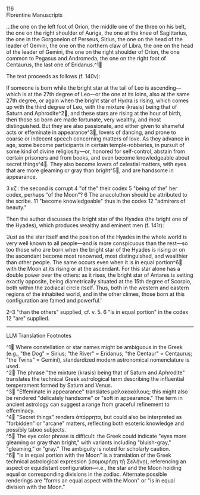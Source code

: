 116  
Florentine Manuscripts

...the one on the left foot of Orion, the middle one of the three on his belt, the one on the right shoulder of Auriga, the one at the knee of Sagittarius, the one in the Gorgoneion of Perseus, Sirius, the one on the head of the leader of Gemini, the one on the northern claw of Libra, the one on the head of the leader of Gemini, the one on the right shoulder of Orion, the one common to Pegasus and Andromeda, the one on the right foot of Centaurus, the last one of Eridanus.^1🤖

The text proceeds as follows (f. 140v):

If someone is born while the bright star at the tail of Leo is ascending—which is at the 27th degree of Leo—or the one at its loins, also at the same 27th degree, or again when the bright star of Hydra is rising, which comes up with the third degree of Leo, with the mixture (krasis) being that of Saturn and Aphrodite^2🤖, and these stars are rising at the hour of birth, then those so born are made fortunate, very wealthy, and most distinguished. But they are also passionate, and either given to shameful acts or effeminate in appearance^3🤖, lovers of dancing, and prone to coarse or indecent speech concerning matters of love. As they advance in age, some become participants in certain temple-robberies, in pursuit of some kind of divine religiosity—or, honored for self-control, abstain from certain prisoners and from books, and even become knowledgeable about secret things^4🤖. They also become lovers of celestial matters, with eyes that are more gleaming or gray than bright^5🤖, and are handsome in appearance.

3 κζ′: the second is corrupt  4 "of the" their codex  5 "being of the" her codex, perhaps “of the Moon”?  6 The anacoluthon should be attributed to the scribe.  11 "become knowledgeable" thus in the codex  12 "admirers of beauty."

Then the author discusses the bright star of the Hyades (the bright one of the Hyades), which produces wealthy and eminent men (f. 141r):

‘Just as the star itself and the position of the Hyades in the whole world is very well known to all people—and is more conspicuous than the rest—so too those who are born when the bright star of the Hyades is rising or on the ascendant become most renowned, most distinguished, and wealthier than other people. The same occurs even when it is in equal portion^6🤖 with the Moon at its rising or at the ascendant. For this star alone has a double power over the others: as it rises, the bright star of Antares is setting exactly opposite, being diametrically situated at the 15th degree of Scorpio, both within the zodiacal circle itself. Thus, both in the western and eastern regions of the inhabited world, and in the other climes, those born at this configuration are famed and powerful.’

2–3 "than the others" supplied, cf. v. 5.  6 "is in equal portion" in the codex  12 "are" supplied.

---

LLM Translation Footnotes

^1🤖 Where constellation or star names might be ambiguous in the Greek (e.g., "the Dog" = Sirius; "the River" = Eridanus; "the Centaur" = Centaurus; "the Twins" = Gemini), standardized modern astronomical nomenclature is used.  
^2🤖 The phrase "the mixture (krasis) being that of Saturn and Aphrodite" translates the technical Greek astrological term describing the influential temperament formed by Saturn and Venus.  
^3🤖 "Effeminate in appearance" translates μαλακοκάλους; this might also be rendered "delicately handsome" or "soft in appearance." The term in ancient astrology can suggest a range from graceful refinement to effeminacy.  
^4🤖 "Secret things" renders ἀπόρρητα, but could also be interpreted as "forbidden" or "arcane" matters, reflecting both esoteric knowledge and possibly taboo subjects.  
^5🤖 The eye color phrase is difficult: the Greek could indicate "eyes more gleaming or gray than bright," with variants including "bluish-gray," "gleaming," or "gray." The ambiguity is noted for scholarly caution.  
^6🤖 "Is in equal portion with the Moon" is a translation of the Greek technical astrological expression (ἰσομοιρήσῃ τῇ Σελήνῃ), referencing an aspect or equidistant configuration—i.e., the star and the Moon holding equal or corresponding divisions in the zodiac. Alternate possible renderings are "forms an equal aspect with the Moon" or "is in equal division with the Moon."